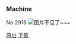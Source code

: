 ### Machine
No.2916
![图片不见了~~~](https://imgs.xkcd.com/comics/machine.png)

[原址](https://xkcd.com//2916) [下载](https://imgs.xkcd.com/comics/machine.png)

